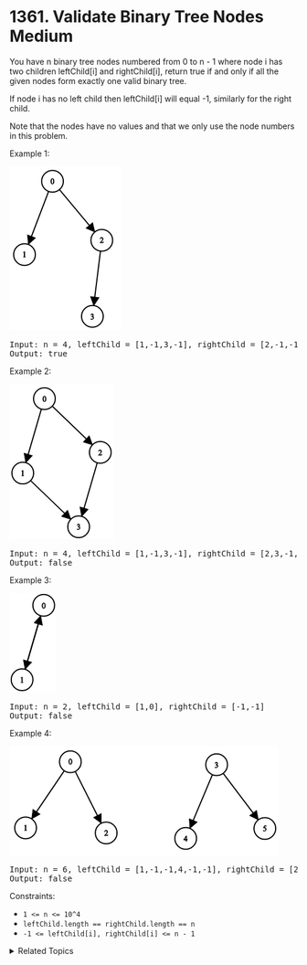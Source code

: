 # 1361. Validate Binary Tree Nodes<br> Medium

You have n binary tree nodes numbered from 0 to n - 1 where node i has two children leftChild[i] and rightChild[i], return true if and only if all the given nodes form exactly one valid binary tree.

If node i has no left child then leftChild[i] will equal -1, similarly for the right child.

Note that the nodes have no values and that we only use the node numbers in this problem.

Example 1:

![](assets/1503_ex1.png)

<pre>
Input: n = 4, leftChild = [1,-1,3,-1], rightChild = [2,-1,-1,-1]
Output: true
</pre>

Example 2:

![](assets/1503_ex2.png)

<pre>
Input: n = 4, leftChild = [1,-1,3,-1], rightChild = [2,3,-1,-1]
Output: false
</pre>

Example 3:

![](assets/1503_ex3.png)

<pre>
Input: n = 2, leftChild = [1,0], rightChild = [-1,-1]
Output: false
</pre>

Example 4:

![](assets/1503_ex4.png)

<pre>
Input: n = 6, leftChild = [1,-1,-1,4,-1,-1], rightChild = [2,-1,-1,5,-1,-1]
Output: false
</pre>

Constraints:

- `1 <= n <= 10^4`
- `leftChild.length == rightChild.length == n`
- `-1 <= leftChild[i], rightChild[i] <= n - 1`

<details>

<summary> Related Topics </summary>

-   `Tree`
-   `DFS`
-   `Union Find`

</details>